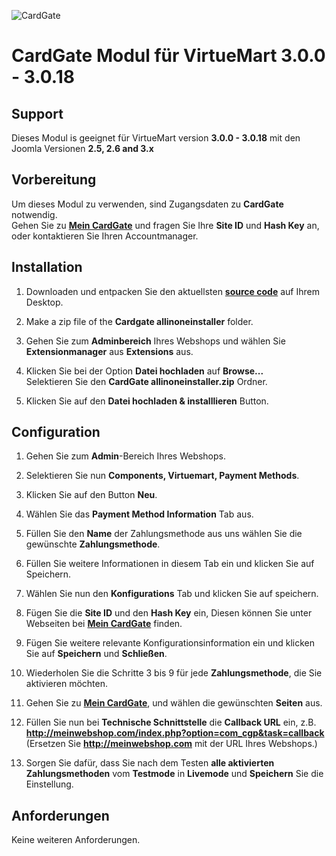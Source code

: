 ![CardGate](https://cdn.curopayments.net/thumb/200/logos/cardgate.png)

# CardGate Modul für VirtueMart 3.0.0 - 3.0.18

## Support

Dieses Modul is geeignet für VirtueMart version **3.0.0 - 3.0.18** mit den Joomla Versionen **2.5, 2.6 and 3.x**

## Vorbereitung

Um dieses Modul zu verwenden, sind Zugangsdaten zu **CardGate** notwendig.  
Gehen Sie zu [**Mein CardGate**](https://my.cardgate.com/) und fragen Sie Ihre **Site ID** und **Hash Key** an, oder kontaktieren Sie Ihren Accountmanager.

## Installation

1. Downloaden und entpacken Sie den aktuellsten [**source code**](https://github.com/cardgate/virtuemart3/releases) auf Ihrem Desktop.

2. Make a zip file of the **Cardgate allinoneinstaller** folder.

3. Gehen Sie zum **Adminbereich** Ihres Webshops und wählen Sie **Extensionmanager** aus **Extensions** aus.
 
4. Klicken Sie bei der Option **Datei hochladen** auf **Browse...**  
   Selektieren Sie den **CardGate allinoneinstaller.zip** Ordner.
   
5. Klicken Sie auf den **Datei hochladen & installlieren** Button.
  
## Configuration

1. Gehen Sie zum **Admin**-Bereich Ihres Webshops.

2. Selektieren Sie nun **Components, Virtuemart, Payment Methods**.

3. Klicken Sie auf den Button **Neu**. 

4. Wählen Sie das **Payment Method Information** Tab aus.

5. Füllen Sie den **Name** der Zahlungsmethode aus uns wählen Sie die gewünschte **Zahlungsmethode**.

6. Füllen Sie weitere Informationen in diesem Tab ein und klicken Sie auf Speichern.

7. Wählen Sie nun den **Konfigurations** Tab und klicken Sie auf speichern.

8. Fügen Sie die **Site ID** und den **Hash Key** ein, Diesen können Sie unter Webseiten bei [**Mein CardGate**](https://my.cardgate.com/) finden.

9. Fügen Sie weitere relevante Konfigurationsinformation ein und klicken Sie auf **Speichern** und **Schließen**.

10. Wiederholen Sie die Schritte 3 bis 9 für jede **Zahlungsmethode**, die Sie aktivieren möchten.

11. Gehen Sie zu [**Mein CardGate**](https://my.cardgate.com/), und wählen die gewünschten **Seiten** aus.

12. Füllen Sie nun bei **Technische Schnittstelle** die **Callback URL** ein, z.B.   
    **http://meinwebshop.com/index.php?option=com_cgp&task=callback**
    (Ersetzen Sie **http://meinwebshop.com** mit der URL Ihres Webshops.) 

13. Sorgen Sie dafür, dass Sie nach dem Testen **alle aktivierten Zahlungsmethoden** vom **Testmode** in **Livemode** und **Speichern** Sie die Einstellung. 
 
## Anforderungen

Keine weiteren Anforderungen.

